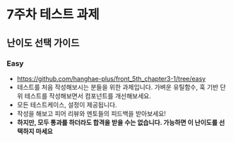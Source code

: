 # 7주차 테스트 과제

## 난이도 선택 가이드

### Easy

- https://github.com/hanghae-plus/front_5th_chapter3-1/tree/easy
- 테스트를 처음 작성해보시는 분들을 위한 과제입니다. 가벼운 유틸함수, 훅 기반 단위 테스트를 작성해보면서 컴포넌트를 개선해보세요.
- 모든 테스트케이스, 설정이 제공됩니다.
- 작성을 해보고 피어 리뷰와 멘토들의 피드백을 받아보세요!
- **하지만, 모두 통과를 하더라도 합격을 받을 수는 없습니다. 가능하면 이 난이도를 선택하지 마세요**
